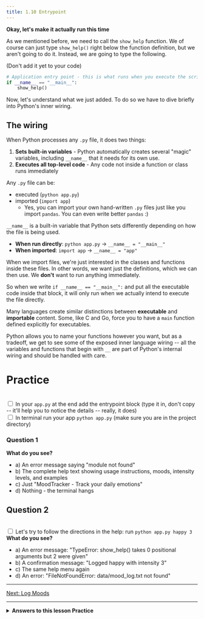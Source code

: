 ```yaml
---
title: 1.10 Entrypoint
---
```

**Okay, let's make it actually run this time**

As we mentioned before, we need to call the `show_help` function. We of course can just type `show_help()` right below the function definition, but we aren't going to do it. Instead, we are going to type the following.

(Don't add it yet to your code)

```python
# Application entry point - this is what runs when you execute the script
if __name__ == "__main__":
    show_help()
```

Now, let's understand what we just added. To do so we have to dive briefly into Python's inner wiring.
## The wiring
When Python processes any `.py` file, it does two things:
1. **Sets built-in variables** - Python automatically creates several "magic" variables, including `__name__` that it needs for its own use.
2. **Executes all top-level code** - Any code not inside a function or class runs immediately

 Any `.py` file can be: 
 - executed  (`python app.py`)
 - imported (`import app`)
	 - Yes, you can import your own hand-written `.py` files just like you import `pandas`. You can even write better `pandas` :) 
 
`__name__` is a built-in variable that Python sets differently depending on how the file is being used.   
- **When run directly**: `python app.py` → `__name__ = "__main__"`
- **When imported**: `import app` → `__name__ = "app"` 

When we import files, we're just interested in the classes and functions inside these files. In other words, we want just the definitions, which we can then use. We **don't** want to run anything immediately.

So when we write `if __name__ == "__main__":` and put all the executable code inside that block, it will only run when we actually intend to execute the file directly.

Many languages create similar distinctions between **executable** and **importable** content. Some, like C and Go, force you to have a `main` function defined explicitly for executables. 

Python allows you to name your functions however you want, but as a tradeoff, we get to see some of the exposed inner language wiring -- all the variables and functions that begin with `__` are part of Python's internal wiring and should be handled with care.


# Practice

<br><input type="checkbox"> In your `app.py` at the end add the entrypoint block (type it in, don't copy -- it'll help you to notice the details -- really, it does)
<br><input type="checkbox"> In terminal run your app `python app.py` (make sure you are in the project directory)

### Question 1 
**What do you see?**
- a) An error message saying "module not found"
- b) The complete help text showing usage instructions, moods, intensity levels, and examples
- c) Just "MoodTracker - Track your daily emotions"
- d) Nothing - the terminal hangs

## Question 2
<br><input type="checkbox"> Let's try to follow the directions in the help: run `python app.py happy 3`
**What do you see?**
- a) An error message: "TypeError: show_help() takes 0 positional arguments but 2 were given"
- b) A confirmation message: "Logged happy with intensity 3"
- c) The same help menu again
- d) An error: "FileNotFoundError: data/mood_log.txt not found"

---

[Next: Log Moods](11_log_moods)

---
<details>
<summary><b>Answers to this lesson Practice</b></summary>

<b>Question 1 - Correct answer:</b> <p><b>b) The complete help text showing usage instructions, moods, intensity levels, and examples</b></p>
<p>When you run `python app.py`, the `if __name__ == "__main__":` block executes, which calls `show_help()`. This function prints the comprehensive help information including usage patterns, available moods, intensity levels, examples, and data storage information.</p>

<b>Question 2 - Correct answer:</b> <p><b>c) The same help menu again</b></p>
<p>When you run `python app.py happy 3`, the program still only calls `show_help()` because we haven't implemented command-line argument parsing yet. The `happy` and `3` arguments are passed to the script but ignored, so the same help menu displays. We need to add code to handle these command-line arguments to make the mood logging functionality work.</p>

</details>


